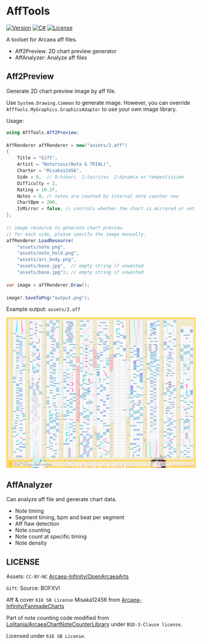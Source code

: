 # AffTools

[![Version](https://img.shields.io/badge/AffTools-2.1-coral)](#)
[![C#](https://img.shields.io/badge/.NET-6.0-blue)](#)
[![License](https://img.shields.io/static/v1?label=LICENSE&message=616%20SB&color=1f1e33)](/LICENSE)

A toolset for Arcaea aff files.

- Aff2Preview: 2D chart preview generator
- AffAnalyzer: Analyze aff files

## Aff2Preview

Generate 2D chart preview image by aff file.

Use `System.Drawing.Common` to generate image. However, you can override `AffTools.MyGraphics.GraphicsAdapter` to use your own image library.

Usage:

```csharp
using AffTools.Aff2Preview;

AffRenderer affRenderer = new("assets/2.aff")
{
    Title = "Gift",
    Artist = "Notorious(Nota & TRIAL)",
    Charter = "Misaka12456",
    Side = 0,  // 0:hikari  1:tairitsu  2:dynamix or tempestissimo
    Difficulty = 2,
    Rating = 10.3f,
    Notes = 0, // notes are counted by internal note counter now
    ChartBpm = 200,
    IsMirror = false, // controls whether the chart is mirrored or not
};

// image resource to generate chart preview.
// for each side, please specify the image manually.
affRenderer.LoadResource(
    "assets/note.png",
    "assets/note_hold.png",
    "assets/arc_body.png",
    "assets/base.jpg",  // empty string if unwanted
    "assets/base.jpg"); // empty string if unwanted

var image = affRenderer.Draw();

image?.SaveToPng("output.png");

```

Example output: `assets/2.aff`

![example](output.jpg)

## AffAnalyzer

Can analyze aff file and generate chart data.

- Note timing
- Segment timing, bpm and beat per segment
- Aff flaw detection
- Note counting
- Note count at specific timing
- Note density

## LICENSE

Assets: `CC-BY-NC` [Arcaea-Infinity/OpenArcaeaArts](https://github.com/Arcaea-Infinity/OpenArcaeaArts)

`Gift`:  Source: BOFXVI

Aff & cover `616 SB License` Misaka12456 from [Arcaea-Infinity/FanmadeCharts](https://github.com/Arcaea-Infinity/FanmadeCharts)

Part of note counting code modified from [Lolitania/ArcaeaChartNoteCounterLibrary](https://github.com/Lolitania/ArcaeaChartNoteCounterLibrary) under `BSD-3-Clause license`.

Licensed under `616 SB License`.
